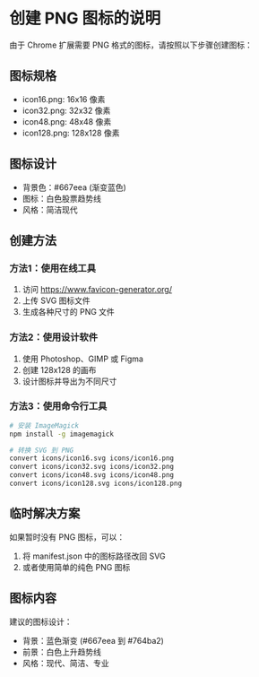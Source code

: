 # 创建 PNG 图标的说明

由于 Chrome 扩展需要 PNG 格式的图标，请按照以下步骤创建图标：

## 图标规格
- icon16.png: 16x16 像素
- icon32.png: 32x32 像素  
- icon48.png: 48x48 像素
- icon128.png: 128x128 像素

## 图标设计
- 背景色：#667eea (渐变蓝色)
- 图标：白色股票趋势线
- 风格：简洁现代

## 创建方法

### 方法1：使用在线工具
1. 访问 https://www.favicon-generator.org/
2. 上传 SVG 图标文件
3. 生成各种尺寸的 PNG 文件

### 方法2：使用设计软件
1. 使用 Photoshop、GIMP 或 Figma
2. 创建 128x128 的画布
3. 设计图标并导出为不同尺寸

### 方法3：使用命令行工具
```bash
# 安装 ImageMagick
npm install -g imagemagick

# 转换 SVG 到 PNG
convert icons/icon16.svg icons/icon16.png
convert icons/icon32.svg icons/icon32.png
convert icons/icon48.svg icons/icon48.png
convert icons/icon128.svg icons/icon128.png
```

## 临时解决方案
如果暂时没有 PNG 图标，可以：
1. 将 manifest.json 中的图标路径改回 SVG
2. 或者使用简单的纯色 PNG 图标

## 图标内容
建议的图标设计：
- 背景：蓝色渐变 (#667eea 到 #764ba2)
- 前景：白色上升趋势线
- 风格：现代、简洁、专业